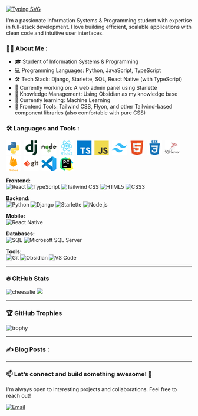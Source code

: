[![Typing SVG](https://readme-typing-svg.herokuapp.com?font=MesloLGM+Nerd+Font&weight=800&pause=1000&color=0aa3a3&vCenter=true&repeat=false&width=435&height=20&lines=Hi+there%2C+I'm+Alina+%F0%9F%91%8B)](https://git.io/typing-svg)

I'm a passionate Information Systems & Programming student with expertise in full-stack development. I love building efficient, scalable applications with clean code and intuitive user interfaces.

### :woman_technologist: About Me :

- 🎓 Student of Information Systems & Programming
- 💻 Programming Languages: Python, JavaScript, TypeScript
- 🛠 Tech Stack: Django, Starlette, SQL, React Native (with TypeScript)
- 🔧 Currently working on: A web admin panel using Starlette
- 📝 Knowledge Management: Using Obsidian as my knowledge base
- 🤖 Currently learning: Machine Learning
- 🎨 Frontend Tools: Tailwind CSS, Flyon, and other Tailwind-based component libraries (also comfortable with pure CSS)

### :hammer_and_wrench: Languages and Tools :
<div>
  <img src="https://github.com/devicons/devicon/blob/master/icons/python/python-original.svg" title="Python" alt="Python" width="40" height="40"/>&nbsp;
  <img src="https://github.com/devicons/devicon/blob/master/icons/django/django-plain.svg" title="Django" alt="Django" width="40" height="40"/>&nbsp;
  <img src="https://github.com/devicons/devicon/blob/master/icons/nodejs/nodejs-original-wordmark.svg" title="NodeJS" alt="NodeJS" width="40" height="40"/>&nbsp;
  <img src="https://github.com/devicons/devicon/blob/master/icons/react/react-original-wordmark.svg" title="React" alt="React" width="40" height="40"/>&nbsp;
  <img src="https://github.com/devicons/devicon/blob/master/icons/typescript/typescript-original.svg" title="TypeScript" alt="TypeScript" width="40" height="40"/>&nbsp;
  <img src="https://github.com/devicons/devicon/blob/master/icons/javascript/javascript-original.svg" title="JavaScript" alt="JavaScript" width="40" height="40"/>&nbsp;
  <img src="https://github.com/devicons/devicon/blob/master/icons/tailwindcss/tailwindcss-original.svg" title="TailWind" alt="TailWind" width="40" height="40"/>&nbsp;
  <img src="https://github.com/devicons/devicon/blob/master/icons/html5/html5-original.svg" title="HTML5" alt="HTML" width="40" height="40"/>&nbsp;
  <img src="https://github.com/devicons/devicon/blob/master/icons/css3/css3-plain-wordmark.svg"  title="CSS3" alt="CSS" width="40" height="40"/>&nbsp;
  <img src="https://github.com/devicons/devicon/blob/master/icons/microsoftsqlserver/microsoftsqlserver-original-wordmark.svg" title="Microsoft SQL Server" alt="Microsoft SQL Server" width="40" height="40"/>&nbsp;
  <img src="https://github.com/devicons/devicon/blob/master/icons/firebase/firebase-plain-wordmark.svg" title="Firebase" alt="Firebase" width="40" height="40"/>&nbsp;
  <img src="https://github.com/devicons/devicon/blob/master/icons/git/git-original-wordmark.svg" title="Git" alt="Git" width="40" height="40"/>&nbsp;
  <img src="https://github.com/devicons/devicon/blob/master/icons/vscode/vscode-original.svg"  title="VS Code" alt="VS Code" width="40" height="40"/>&nbsp;
  <img src="https://github.com/devicons/devicon/blob/master/icons/pycharm/pycharm-original.svg"  title="Pycharm" alt="Pycharm" width="40" height="40"/>&nbsp;
</div>

**Frontend:**  
![React](https://img.shields.io/badge/-React-61DAFB?logo=react&logoColor=white&style=flat)
![TypeScript](https://img.shields.io/badge/-TypeScript-3178C6?logo=typescript&logoColor=white&style=flat)
![Tailwind CSS](https://img.shields.io/badge/-Tailwind_CSS-38B2AC?logo=tailwind-css&logoColor=white&style=flat)
![HTML5](https://img.shields.io/badge/-HTML5-E34F26?logo=html5&logoColor=white&style=flat)
![CSS3](https://img.shields.io/badge/-CSS3-1572B6?logo=css3&logoColor=white&style=flat)

**Backend:**  
![Python](https://img.shields.io/badge/-Python-3776AB?logo=python&logoColor=white&style=flat)
![Django](https://img.shields.io/badge/-Django-092E20?logo=django&logoColor=white&style=flat)
![Starlette](https://img.shields.io/badge/-Starlette-009688?logo=python&logoColor=white&style=flat)
![Node.js](https://img.shields.io/badge/-Node.js-339933?logo=node.js&logoColor=white&style=flat)

**Mobile:**  
![React Native](https://img.shields.io/badge/-React_Native-61DAFB?logo=react&logoColor=white&style=flat)

**Databases:**  
![SQL](https://img.shields.io/badge/-SQL-4479A1?logo=postgresql&logoColor=white&style=flat)
![Microsoft SQL Server](https://img.shields.io/badge/-Microsoft%20SQL%20Server-CC2927?logo=microsoftsqlserver&logoColor=white&style=flat)

**Tools:**  
![Git](https://img.shields.io/badge/-Git-F05032?logo=git&logoColor=white&style=flat)
![Obsidian](https://img.shields.io/badge/-Obsidian-7C3AED?logo=obsidian&logoColor=white&style=flat)
![VS Code](https://img.shields.io/badge/-VS_Code-007ACC?logo=visual-studio-code&logoColor=white&style=flat)

---

### 🔥 GitHub Stats

<div>
  <img src="https://github-readme-streak-stats.herokuapp.com/?user=cheesalie&theme=white" alt="cheesalie" />
  <img height="180em" src="https://github-readme-stats.vercel.app/api/top-langs/?username=cheesalie&layout=compact&langs_count=8&theme=white"/>
</div>

---

### 🏆 GitHub Trophies

<div>
  <img src="https://github-profile-trophy.vercel.app/?username=cheesalie&theme=white&no-frame=true&row=1&column=5" alt="trophy"/>
</div>


---

### :writing_hand: Blog Posts :

<!-- BLOG-POST-LIST:START -->

<!-- BLOG-POST-LIST:END -->

---

### 📫 Let’s connect and build something awesome! 🚀

I'm always open to interesting projects and collaborations. Feel free to reach out!

[![Email](https://img.shields.io/badge/-Email-D14836?logo=gmail&logoColor=white&style=for-the-badge)](mailto:nazarowa48951@gmail.com)
